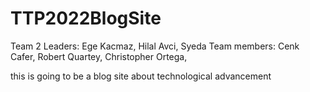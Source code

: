 # TTP2022BlogSite
Team 2
Leaders: Ege Kacmaz, Hilal Avci, Syeda
Team members: Cenk Cafer, Robert Quartey, Christopher Ortega, 


this is going to be a blog site about technological advancement